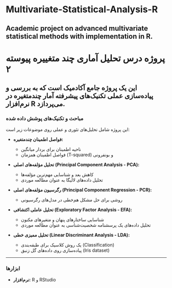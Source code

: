 # Multivariate-Statistical-Analysis-R
## Academic project on advanced multivariate statistical methods with implementation in R.
# پروژه درس تحلیل آماری چند متغییره پیوسته ۲

این یک پروژه جامع آکادمیک است که به بررسی و پیاده‌سازی عملی تکنیک‌های پیشرفته آمار چندمتغیره در نرم‌افزار R می‌پردازد.
---

### **مباحث و تکنیک‌های پوشش داده شده**
این پروژه شامل تحلیل‌های تئوری و عملی روی موضوعات زیر است:

* **فواصل اطمینان چندمتغیره:**
    * ناحیه اطمینان برای بردار میانگین
    * فواصل اطمینان همزمان (T-squared) و بونفرونی

* **تحلیل مؤلفه‌های اصلی (Principal Component Analysis - PCA):**
    * کاهش بعد و شناسایی مهم‌ترین مؤلفه‌ها
    * تحلیل داده‌های لالیگا به عنوان مطالعه موردی

* **رگرسیون مؤلفه‌های اصلی (Principal Component Regression - PCR):**
    * روشی برای حل مشکل هم‌خطی در مدل‌های رگرسیونی

* **تحلیل عاملی اکتشافی (Exploratory Factor Analysis - EFA):**
    * شناسایی ساختارهای پنهان و متغیرهای مکنون
    * تحلیل داده‌های یک پرسشنامه شخصیت‌شناسی به عنوان مطالعه موردی

* **تحلیل ممیزی خطی (Linear Discriminant Analysis - LDA):**
    * یک روش کلاسیک برای طبقه‌بندی (Classification)
    * پیاده‌سازی روی داده‌های گل زنبق (Iris dataset)

---

### **ابزارها**
* **نرم‌افزار:** R و RStudio
